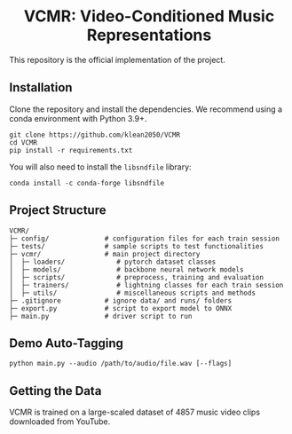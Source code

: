 <div align="center">

# VCMR: Video-Conditioned Music Representations
  
</div>

This repository is the official implementation of the project.

## Installation

Clone the repository and install the dependencies. We recommend using a conda environment with Python 3.9+.
```
git clone https://github.com/klean2050/VCMR
cd VCMR 
pip install -r requirements.txt
```

You will also need to install the ``libsndfile`` library:
```
conda install -c conda-forge libsndfile
```

## Project Structure

```
VCMR/
├─ config/              # configuration files for each train session
├─ tests/               # sample scripts to test functionalities
├─ vcmr/                # main project directory
│  ├─ loaders/             # pytorch dataset classes
│  ├─ models/              # backbone neural network models
│  ├─ scripts/             # preprocess, training and evaluation
│  ├─ trainers/            # lightning classes for each train session
│  ├─ utils/               # miscellaneous scripts and methods
├─ .gitignore           # ignore data/ and runs/ folders
├─ export.py            # script to export model to ONNX
├─ main.py              # driver script to run
```

## Demo Auto-Tagging

```
python main.py --audio /path/to/audio/file.wav [--flags]
```

## Getting the Data

VCMR is trained on a large-scaled dataset of 4857 music video clips downloaded from YouTube.
